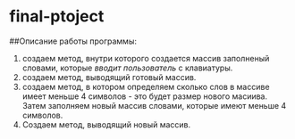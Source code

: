 # final-ptoject
##Описание работы программы:
1. создаем метод, внутри которого создается массив заполненый словами, которые *вводит пользователь* с клавиатуры.
2. создаем метод, выводящий готовый массив.
3. создаем метод, в котором определяем сколько слов в массиве имеет меньше 4 символов - это будет размер нового масиива. Затем заполняем новый массив словами, которые имеют меньше 4 символов.
4. Создаем метод, выводящий новый массив.